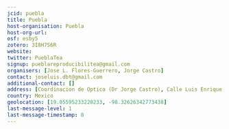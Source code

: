 ```yaml
---
jcid: puebla
title: Puebla
host-organisation: Puebla
host-org-url: 
osf: esby5
zotero: 3I8H7S6R
website: 
twitter: PueblaTea
signup: pueblareproducibilitea@gmail.com
organisers: [Jose L. Flores-Guerrero, Jorge Castro]
contact: joseluis.dbt@gmail.com
additional-contact: []
address: [Coordinacion de Optica (Dr Jorge Castro), Calle Luis Enrique Erro No.1, Santa María Tonantzintla, San Andrés Cholula, Puebla.]
country: Mexico
geolocation: [19.05595233220233, -98.32626342773438]
last-message-level: 1
last-message-timestamp: 0
---
```




